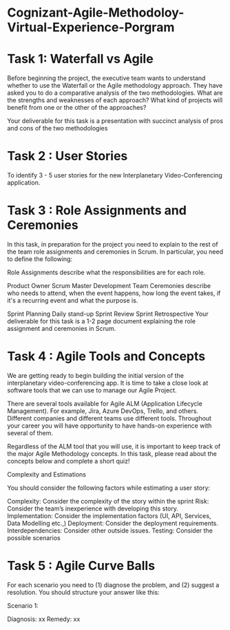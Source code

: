 # Cognizant-Agile-Methodoloy-Virtual-Experience-Porgram

# Task 1: Waterfall vs Agile

Before beginning the project, the executive team wants to understand whether to use the Waterfall or the Agile methodology approach. They have asked you to do a comparative analysis of the two methodologies. What are the strengths and weaknesses of each approach? What kind of projects will benefit from one or the other of the approaches?  

Your deliverable for this task is a presentation with succinct analysis of pros and cons of the two methodologies

# Task 2 : User Stories

To identify 3 - 5 user stories for the new Interplanetary Video-Conferencing application.

# Task 3 : Role Assignments and Ceremonies

In this task, in preparation for the project you need to explain to the rest of the team role assignments and ceremonies in Scrum. In particular, you need to define the following:

Role Assignments describe what the responsibilities are for each role.  

Product Owner
Scrum Master
Development Team
Ceremonies describe who needs to attend, when the event happens, how long the event takes, if it's a recurring event and what the purpose is.

Sprint Planning
Daily stand-up
Sprint Review
Sprint Retrospective
Your deliverable for this task is a 1-2 page document explaining the role assignment and ceremonies in Scrum. 

# Task 4 :  Agile Tools and Concepts

We are getting ready to begin building the initial version of the interplanetary video-conferencing app. It is time to take a close look at software tools that we can use to manage our Agile Project. 

There are several tools available for Agile ALM (Application Lifecycle Management). For example, Jira, Azure DevOps, Trello, and others. Different companies and different teams use different tools.  Throughout your career you will have opportunity to have hands-on experience with several of them. 

Regardless of the ALM tool that you will use, it is important to keep track of the major Agile Methodology concepts. In this task, please read about the concepts below and complete a short quiz!

Complexity and Estimations

You should consider the following factors while estimating a user story:

Complexity: Consider the complexity of the story within the sprint
Risk: Consider the team’s inexperience with developing this story.
Implementation: Consider the implementation factors (UI, API, Services, Data Modelling etc.,)
Deployment: Consider the deployment requirements.
Interdependencies: Consider other outside issues.
Testing: Consider the possible scenarios

# Task 5 : Agile Curve Balls
For each scenario you need to (1) diagnose the problem, and (2) suggest a resolution. You should structure your answer like this:

Scenario 1:

Diagnosis: xx
Remedy: xx

